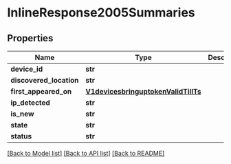 # InlineResponse2005Summaries

## Properties
Name | Type | Description | Notes
------------ | ------------- | ------------- | -------------
**device_id** | **str** |  | [optional] 
**discovered_location** | **str** |  | [optional] 
**first_appeared_on** | [**V1devicesbringuptokenValidTillTs**](V1devicesbringuptokenValidTillTs.md) |  | [optional] 
**ip_detected** | **str** |  | [optional] 
**is_new** | **str** |  | [optional] 
**state** | **str** |  | [optional] 
**status** | **str** |  | [optional] 

[[Back to Model list]](../README.md#documentation-for-models) [[Back to API list]](../README.md#documentation-for-api-endpoints) [[Back to README]](../README.md)

